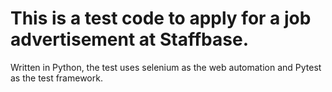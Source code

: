 # This is a test code to apply for a job advertisement at Staffbase.
Written in Python, the test uses selenium as the web automation and Pytest as the test framework.
